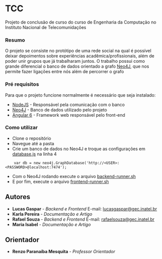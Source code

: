 # TCC

Projeto de conclusão de curso do curso de Engenharia da Computação no Instituto Nacional de Telecomunidações

### Resumo

O projeto se consiste no protótipo de uma rede social na qual é possível deixar depoimentos sobre experiências acadêmica/profissionais, além de poder unir grupos que já trabalharam juntos. O trabalho possui como grande diferencial o banco de dados orientado a grafo [Neo4J](https://neo4j.com/), que nos permite fazer ligações entre nós além de percorrer o grafo

### Pré requisitos

Para que o projeto funcione normalmente é necessário que seja instalado:
* [NodeJS](https://nodejs.org/en/)    - Responsável pela comunicação com o banco
* [Neo4J](https://neo4j.com/download/)     - Banco de dados utilizado pelo projeto
* [Angular 6](https://angular.io/) - Framework web responsável pelo front-end

### Como utilizar
* Clone o repositório
* Navegue até a pasta
* Crie um banco de dados no Neo4J e troque as configurações em [database.js](backend/config/database.js) na linha 4
```
    var db = new neo4j.GraphDatabase('http://<USER>:<PASSWORD>@localhost:7474');
```
* Com o Neo4J rodando execute o arquivo [backend-runner.sh](backend-runner.sh)
* E por fim, execute o arquivo [frontend-runner.sh](frontend-runner.sh)

## Autores

* **Lucas Gaspar** - *Backend e Frontend* E-mail: lucasgaspar@gec.inatel.br
* **Karla Pereira** - *Documentação e Artigo*
* **Rafael Souza** - *Backend e Frontend* E-mail: rafaelsouza@gec.inatel.br
* **Maria Isabel** - *Documentação e Artigo*

## Orientador
* **Renzo Paranaíba Mesquita** - *Professor Orientador*
